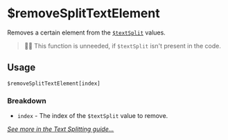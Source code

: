 # $removeSplitTextElement
Removes a certain element from the [`$textSplit`](./textSplit.md) values.
> 🧙‍♂️ This function is unneeded, if `$textSplit` isn't present in the code.

## Usage
```
$removeSplitTextElement[index]
```

### Breakdown
- `index` - The index of the `$textSplit` value to remove.

[*See more in the Text Splitting guide...*](../guides/textSplitting.md)
